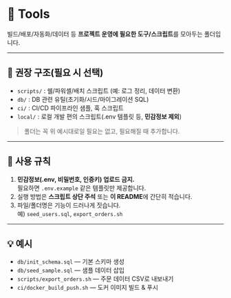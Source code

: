 # 🧰 Tools

빌드/배포/자동화/데이터 등 **프로젝트 운영에 필요한 도구/스크립트**를 모아두는 폴더입니다.

---

## 📁 권장 구조(필요 시 선택)
- `scripts/` : 쉘/파워셸/배치 스크립트 (예: 로그 정리, 데이터 변환)
- `db/` : DB 관련 유틸(초기화/시드/마이그레이션 SQL)
- `ci/` : CI/CD 파이프라인 샘플, 훅 스크립트
- `local/` : 로컬 개발 편의 스크립트(.env 템플릿 등, **민감정보 제외**)

> 폴더는 꼭 위 예시대로일 필요는 없고, 필요해질 때 추가합니다.

---

## 📝 사용 규칙
1. **민감정보(.env, 비밀번호, 인증키) 업로드 금지.**  
   필요하면 `.env.example` 같은 템플릿만 제공합니다.
2. 실행 방법은 **스크립트 상단 주석** 또는 **이 README**에 간단히 적습니다.
3. 파일/폴더명은 기능이 드러나게 짓습니다.  
   예) `seed_users.sql`, `export_orders.sh`

---

## 💡 예시
- `db/init_schema.sql` — 기본 스키마 생성
- `db/seed_sample.sql` — 샘플 데이터 삽입
- `scripts/export_orders.sh` — 주문 데이터 CSV로 내보내기
- `ci/docker_build_push.sh` — 도커 이미지 빌드 & 푸시
